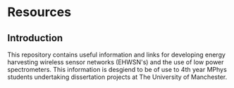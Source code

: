 # Resources


## Introduction
This repository contains useful information and links for developing energy harvesting wireless sensor networks (EHWSN's) and the use of low power spectrometers.  This information is desgiend to be of use to 4th year MPhys students undertaking dissertation projects at The University of Manchester.
